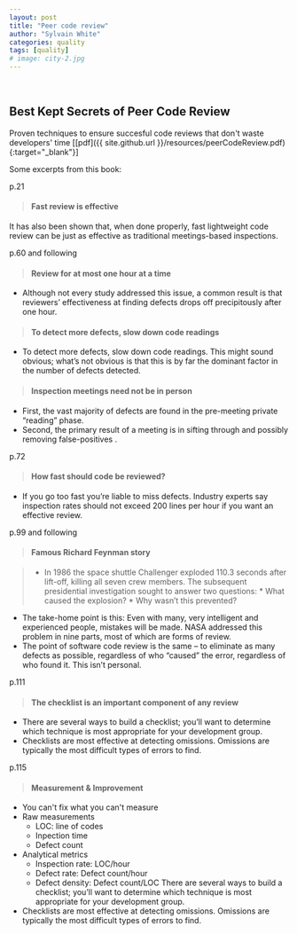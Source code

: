 ```yaml
---
layout: post
title: "Peer code review"
author: "Sylvain White"
categories: quality
tags: [quality]
# image: city-2.jpg
---
```


<br/>

## Best Kept Secrets of Peer Code Review

Proven techniques to ensure succesful code reviews that don't waste developers' time 
[[pdf]({{ site.github.url }}/resources/peerCodeReview.pdf){:target="_blank"}]

Some excerpts from this book:

p.21 

> #### Fast review is effective 
It has also been shown that, when done properly, fast lightweight
code review can be just as effective as traditional meetings-based
inspections.

p.60 and following

> #### Review for at most one hour at a time
* Although not every study addressed this issue, a common result is that reviewers’ effectiveness at finding defects drops off precipitously after one hour.

> #### To detect more defects, slow down code readings
* To detect more defects, slow down code readings.
This might sound obvious; what’s not obvious is that this is by far the dominant factor in the number of defects detected.

> #### Inspection meetings need not be in person
* First, the vast majority of defects are found in the pre-meeting private “reading” phase. 
* Second, the primary result of a meeting is in sifting through and possibly removing false-positives .

p.72

> #### How fast should code be reviewed?
* If you go too fast you’re liable to miss defects. Industry experts say inspection rates should not exceed 200 lines per hour if you want an effective review. 

p.99 and following

> #### Famous Richard Feynman story

 > * In 1986 the space shuttle Challenger exploded 110.3 seconds after lift-off, killing all seven crew members. The subsequent presidential investigation sought to answer two questions: 
    * What caused the explosion?
    * Why wasn’t this prevented?
* The take-home point is this: Even with many, very intelligent and experienced people, mistakes will be made. NASA addressed this problem in nine parts, most of which are forms of review. 
* The point of software code review is the same – to eliminate as many defects as possible, regardless of who “caused” the error, regardless of who found it. This isn’t personal.

p.111

> #### The checklist is an important component of any review
* There are several ways to build a checklist; you’ll want to determine which technique is most appropriate for your development group.
* Checklists are most effective at detecting omissions. Omissions
are typically the most difficult types of errors to find.

p.115

> #### Measurement & Improvement
* You can't fix what you can't measure
* Raw measurements
    * LOC: line of codes
    * Inpection time
    * Defect count
* Analytical metrics
    * Inspection rate: LOC/hour
    * Defect rate: Defect count/hour
    * Defect density: Defect count/LOC
There are several ways to build a checklist; you’ll want to determine which technique is most appropriate for your development group.
* Checklists are most effective at detecting omissions. Omissions
are typically the most difficult types of errors to find.